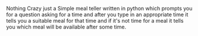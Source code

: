 Nothing Crazy just a Simple meal teller written in python which prompts you for a question asking for a time and after you type in an appropriate time it tells you a suitable meal for that time and if it's not time for a meal it tells you which meal will be available after some time.
